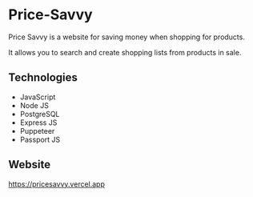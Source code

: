 # Price-Savvy
Price Savvy is a website for saving money when shopping for products.

It allows you to search and create shopping lists from products in sale.

Technologies
- 
  - JavaScript
  - Node JS
  - PostgreSQL
  - Express JS
  - Puppeteer
  - Passport JS
## Website

https://pricesavvy.vercel.app
